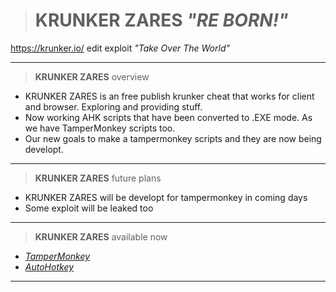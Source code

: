 ># KRUNKER ZARES *"RE BORN!"*
https://krunker.io/ edit exploit *"Take Over The World"*
__________________________________
>**KRUNKER ZARES** overview
- KRUNKER ZARES is an free publish krunker cheat that works for client and browser. Exploring and providing stuff.
- Now working AHK scripts that have been converted to .EXE mode. As we have TamperMonkey scripts too.
- Our new goals to make a tampermonkey scripts and they are now being developt.
__________________________________
>**KRUNKER ZARES** future plans
- KRUNKER ZARES will be developt for tampermonkey in coming days
- Some exploit will be leaked too
__________________________________
>**KRUNKER ZARES** available now
- *[TamperMonkey](https://github.com/ZaResX/KrunkerZares/tree/master/TamperMonkey)*
- *[AutoHotkey](https://github.com/ZaResX/KrunkerZares/tree/master/AutoHotkey)*
__________________________________
